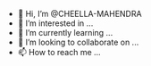 - 👋 Hi, I’m @CHEELLA-MAHENDRA
- 👀 I’m interested in ...
- 🌱 I’m currently learning ...
- 💞️ I’m looking to collaborate on ...
- 📫 How to reach me ...

<!---
CHEELLA-MAHENDRA/CHEELLA-MAHENDRA is a ✨ special ✨ repository because its `README.md` (this file) appears on your GitHub profile.
You can click the Preview link to take a look at your changes.
--->
